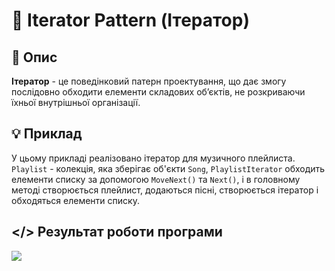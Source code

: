 ﻿# 🔗 Iterator Pattern (Ітератор)
## 💬 Опис
**Ітератор** - це поведінковий патерн проектування, що дає змогу послідовно обходити елементи складових об’єктів, не розкриваючи їхньої внутрішньої організації.
## 💡 Приклад
У цьому прикладі реалізовано ітератор для музичного плейлиста.
```Playlist``` - колекція, яка зберігає об'єкти ```Song```, ```PlaylistIterator``` обходить елементи списку за допомогою ```MoveNext()``` та ```Next()```, і в головному методі створюється плейлист, додаються пісні, створюється ітератор і обходяться елементи списку.
## </> Результат роботи програми
![](https://github.com/user-attachments/assets/a8f433f7-6206-4f09-a996-5a9801400a5e)
